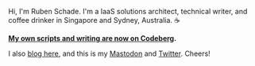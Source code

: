 Hi, I'm Ruben Schade. I'm a IaaS solutions architect, technical writer, and coffee drinker in Singapore and Sydney, Australia. ☕️ 

**[My own scripts and writing are now on Codeberg](https://codeberg.org/rubenerd).**

I also [blog here](https://rubenerd.com/), and this is my [Mastodon](https://bsd.network/) and [Twitter](https://twitter.com/rubenerd). Cheers!
